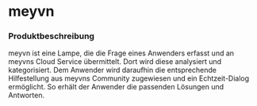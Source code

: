 # meyvn

### Produktbeschreibung
meyvn ist eine Lampe, die die Frage eines Anwenders erfasst und an meyvns Cloud Service übermittelt. Dort wird diese analysiert und kategorisiert. Dem Anwender wird daraufhin die entsprechende Hilfestellung aus meyvns Community zugewiesen und ein Echtzeit-Dialog ermöglicht. So erhält der Anwender die passenden Lösungen und Antworten.